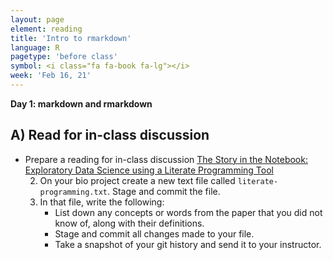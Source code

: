 ```yaml
---
layout: page
element: reading
title: 'Intro to rmarkdown'
language: R
pagetype: 'before class'
symbol: <i class="fa fa-book fa-lg"></i>
week: 'Feb 16, 21'
---
```


**Day 1: markdown and rmarkdown**
<!-- from https://globalecologybiogeography.github.io/Ecoinformatics/readings/week7_reading/-->

## A) Read for in-class discussion

* Prepare a reading for in-class discussion [The Story in the Notebook: Exploratory Data Science using a Literate Programming Tool](https://dl.acm.org/doi/abs/10.1145/3173574.3173748)
  <!-- 1.
  [Data Science: A Comprehensive Overview](https://dl.acm.org/doi/pdf/10.1145/3076253)
  [Enhancing reproducibility for computational methods](https://www.science.org/doi/full/10.1126/science.aah6168)
  -->
  2. On your bio project create a new text file called `literate-programming.txt`. Stage and commit the file.
  3. In that file, write the following:
     - List down any concepts or words from the paper that you did not know of, along with their definitions.
     - Stage and commit all changes made to your file.
     - Take a snapshot of your git history and send it to your instructor.
